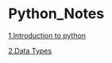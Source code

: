 # Python_Notes

[1.Introduction to python](https://github.com/AruShantha22/Python_Notes/blob/main/Introduction%20to%20python.ipynb)

[2.Data Types](https://https://github.com/AruShantha22/Python_Notes/tree/main/Data_types)
